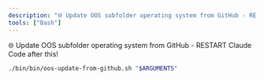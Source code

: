 ```yaml
---
description: "🌐 Update OOS subfolder operating system from GitHub - RESTART Claude Code after this!"
tools: ["Bash"]
---
```


🌐 Update OOS subfolder operating system from GitHub - RESTART Claude Code after this!

```bash
./bin/bin/oos-update-from-github.sh "$ARGUMENTS"
```
